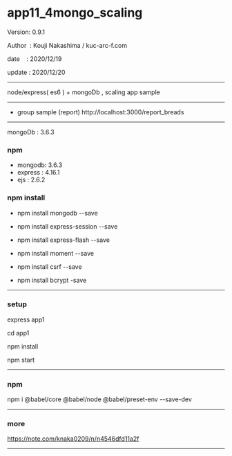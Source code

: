 ﻿# app11_4mongo_scaling

 Version: 0.9.1

 Author  : Kouji Nakashima / kuc-arc-f.com

 date    : 2020/12/19 

 update : 2020/12/20

***

node/express( es6 ) + mongoDb ,  scaling app sample

***
* group sample (report) http://localhost:3000/report_breads


***
mongoDb : 3.6.3

### npm
* mongodb: 3.6.3
* express : 4.16.1
* ejs : 2.6.2

### npm install

* npm install mongodb --save

* npm install express-session --save
* npm install express-flash --save
* npm install moment --save
* npm install csrf --save
* npm install bcrypt -save

***
### setup
express app1

cd app1

npm install

npm start

***
### npm

npm i @babel/core @babel/node @babel/preset-env --save-dev

***
### more

https://note.com/knaka0209/n/n4546dfd11a2f

***

